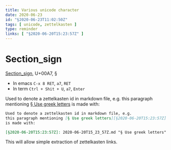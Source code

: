 ```yaml
---
title: Various unicode character
date: 2020-06-23
id: "§2020-06-23T11:02:50Z"
tags: [ unicode, zettelkasten ]
type: reminder
links: [ "§2020-06-20T15:23:57Z" ]
---
```


[Section_sign]: https://en.wikipedia.org/wiki/Section_sign "wikipedia.org"

# Section_sign

[Section_sign][], U+00A7, §

- In emacs `C-x 8 RET`, `a7`, `RET`
- In term `Ctrl + Shit + U`, `a7`, `Enter`

Used to denote a zettelkasten id in markdown file, e.g.
this paragraph mentioning [§ Use greek letters][§2020-06-20T15:23:57Z]
is made with:

[§2020-06-20T15:23:57Z]: 2020-06-20T15_23_57Z.md "§ Use greek letters"

```markdown
Used to denote a zettelkasten id in markdown file, e.g.
this paragraph mentioning [§ Use greek letters][§2020-06-20T15:23:57Z]
is made with:

[§2020-06-20T15:23:57Z]: 2020-06-20T15_23_57Z.md "§ Use greek letters"
```

This will allow simple extraction of zettelkasten links.

[Local Variables:]::
[indent-tabs-mode: nil]::
[End:]::

